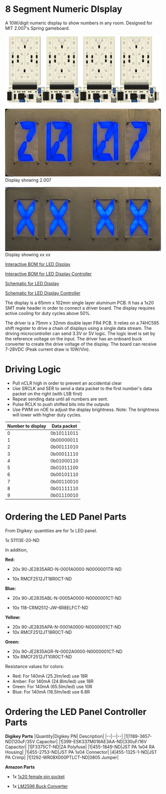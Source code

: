 # 8 Segment Numeric DIsplay

A 10W/digit numeric display to show numbers in any room. Designed for MIT 2.007's Spring gameboard. 

![AssembledView](Documentation/AssembledView.jpg)

![2.007 Display](Documentation/display_2007.png)
Display showing 2.007

![xxxx Display](Documentation/display_xxxx.png)
Display showing xx xx

[Interactive BOM for LED Display](https://htmlpreview.github.io/?https://raw.githubusercontent.com/wszeto9/8-Segment-Numeric-Display/main/Documentation/ibom_LED_Panel.html)

[Interactive BOM for LED Display Controller](https://htmlpreview.github.io/?https://raw.githubusercontent.com/wszeto9/8-Segment-Numeric-Display/main/Documentation/ibom_LED_Panel_Controller.html)

[Schematic for LED Display](https://github.com/wszeto9/8-Segment-Numeric-Display/blob/main/Documentation/LED_Panel_Sch.pdf)

[Schematic for LED Display Controller](https://github.com/wszeto9/8-Segment-Numeric-Display/blob/main/Documentation/LED_Panel_Controller_Sch.pdf)


The display is a 65mm x 102mm single layer aluminum PCB. It has a 1x20 SMT male header in order to connect a driver board. The display requires active cooling for duty cycles above 50%. 

The driver is a 75mm x 32mm double layer FR4 PCB. It relies on a 74HC595 shift register to drive a chain of displays using a single data stream. The driving microcontroller can send 3.3V or 5V logic. The logic level is set by the reference voltage on the input. The driver has an onboard buck converter to create the drive voltage of the display. The board can receive 7-28VDC (Peak current draw is 10W/Vin). 
 
# Driving Logic

- Pull nCLR high in order to prevent an accidential clear
- Use SRCLK and SER to send a data packet to the first number's data packet on the right (with LSB first)
- Repeat sending data until all numbers are sent.
- Pulse RCLK to push shifted bits into the outputs
- Use PWM on nOE to adjust the display brightness. Note: The brightness will lower with higher duty cycles.

|Number to display| Data packet|
|--|--|
|0|0b10111011|
|1|0b00000011|
|2|0b00111010|
|3|0b00011110|
|4|0b01000110|
|5|0b01011100|
|6|0b00101110|
|7|0b00110010|
|8|0b01111110|
|9|0b01110010|

# Ordering the LED Panel Parts

From Digikey: quantities are for 1x LED panel.

1x S1113E-20-ND

In addition,

**Red:**

- 20x 90-JE2835ARD-N-0001A0000-N0000001TR-ND

- 10x RMCF2512JT18R0CT-ND

**Blue:**

- 20x  90-JE2835ABL-N-0005A0000-N0000001CT-ND

- 10x 118-CRM2512-JW-6R8ELFCT-ND

**Yellow:**

- 20x 90-JE2835APA-N-0001A0000-N0000001CT-ND
- 10x RMCF2512JT18R0CT-ND

**Green:**
- 20x 90-JE2835AGR-N-0002A0000-N0000001CT-ND
- 10x RMCF2512JT10R0CT-ND

Resistance values for colors:

- Red: For 140mA (25.2lm/led) use 18R
- Amber: For 140mA (24.8lm/led) use 18R
- Green: For 140mA (65.5lm/led) use 10R
- Blue: For 140mA (16.5lm/led) use 6.8R

# Ordering the LED Panel Controller Parts

**Digikey Parts**
|Quantity|Digikey PN| Description|
|--|--|--|
|1|1189-3657-ND|120uF/35V Capacitor|
|1|399-ESK337M016AE3AA-ND|330uF/16V Capacitor|
|1|F3375CT-ND|2A Polyfuse|
|1|455-1849-ND|JST PA 1x04 RA Housing|
|1|455-2753-ND|JST PA 1x04 Connector|
|4|455-1325-1-ND|JST PA Crimp|
|1|1292-WR08X000PTLCT-ND|0805 Jumper|

**Amazon Parts**

- 1x [1x20 female pin socket](https://www.amazon.com/Yohii-Female-Header-2-54mm-Connector/dp/B07P1R9CGT/)

- 1x [LM2596 Buck Converter](https://www.amazon.com/gp/product/B0B63GQDJW/)